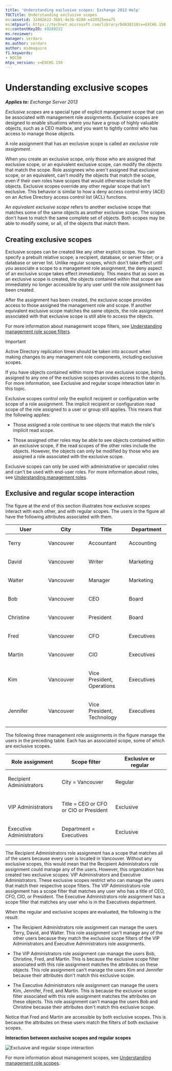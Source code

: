 ```yaml
---
title: 'Understanding exclusive scopes: Exchange 2013 Help'
TOCTitle: Understanding exclusive scopes
ms:assetid: 32492622-3b01-4e3b-8288-ed39525eea75
ms:mtpsurl: https://technet.microsoft.com/library/Dd638110(v=EXCHG.150)
ms:contentKeyID: 49289222
ms.reviewer: 
manager: serdars
ms.author: serdars
author: msdmaguire
f1.keywords:
- NOCSH
mtps_version: v=EXCHG.150
---
```


# Understanding exclusive scopes

_**Applies to:** Exchange Server 2013_

*Exclusive scopes* are a special type of explicit management scope that can be associated with management role assignments. Exclusive scopes are designed to enable situations where you have a group of highly valuable objects, such as a CEO mailbox, and you want to tightly control who has access to manage those objects.

A role assignment that has an exclusive scope is called an *exclusive role assignment*.

When you create an exclusive scope, only those who are assigned that exclusive scope, or an equivalent exclusive scope, can modify the objects that match the scope. Role assignees who aren't assigned that exclusive scope, or an equivalent, can't modify the objects that match the scope, even if their own roles have scopes that would otherwise include the objects. Exclusive scopes override any other regular scope that isn't exclusive. This behavior is similar to how a deny access control entry (ACE) on an Active Directory access control list (ACL) functions.

An *equivalent exclusive scope* refers to another exclusive scope that matches some of the same objects as another exclusive scope. The scopes don't have to match the same complete set of objects. Both scopes may be able to modify some, or all, of the objects that match them.

## Creating exclusive scopes

Exclusive scopes can be created like any other explicit scope. You can specify a prebuilt relative scope; a recipient, database, or server filter; or a database or server list. Unlike regular scopes, which don't take effect until you associate a scope to a management role assignment, the deny aspect of an exclusive scope takes effect immediately. This means that as soon as an exclusive scope is created, the objects contained within that scope are immediately no longer accessible by any user until the role assignment has been created.

After the assignment has been created, the exclusive scope provides access to those assigned the management role and scope. If another equivalent exclusive scope matches the same objects, the role assignment associated with that exclusive scope is still able to access the objects.

For more information about management scope filters, see [Understanding management role scope filters](understanding-management-role-scope-filters-exchange-2013-help.md).

> [!IMPORTANT]
> Active Directory replication times should be taken into account when making changes to any management role components, including exclusive scopes.

If you have objects contained within more than one exclusive scope, being assigned to any one of the exclusive scopes provides access to the objects. For more information, see Exclusive and regular scope interaction later in this topic.

Exclusive scopes control only the explicit recipient or configuration write scope of a role assignment. The implicit recipient or configuration read scope of the role assigned to a user or group still applies. This means that the following applies:

  - Those assigned a role continue to see objects that match the role's implicit read scope.

  - Those assigned other roles may be able to see objects contained within an exclusive scope, if the read scopes of the other roles include the objects. However, the objects can only be modified by those who are assigned a role associated with the exclusive scope.

Exclusive scopes can only be used with administrative or specialist roles and can't be used with end-user roles. For more information about roles, see [Understanding management roles](understanding-management-roles-exchange-2013-help.md).

## Exclusive and regular scope interaction

The figure at the end of this section illustrates how exclusive scopes interact with each other, and with regular scopes. The users in the figure all have the following attributes associated with them.

<table>
<colgroup>
<col style="width: 25%" />
<col style="width: 25%" />
<col style="width: 25%" />
<col style="width: 25%" />
</colgroup>
<thead>
<tr class="header">
<th>User</th>
<th>City</th>
<th>Title</th>
<th>Department</th>
</tr>
</thead>
<tbody>
<tr class="odd">
<td><p>Terry</p></td>
<td><p>Vancouver</p></td>
<td><p>Accountant</p></td>
<td><p>Accounting</p></td>
</tr>
<tr class="even">
<td><p>David</p></td>
<td><p>Vancouver</p></td>
<td><p>Writer</p></td>
<td><p>Marketing</p></td>
</tr>
<tr class="odd">
<td><p>Walter</p></td>
<td><p>Vancouver</p></td>
<td><p>Manager</p></td>
<td><p>Marketing</p></td>
</tr>
<tr class="even">
<td><p>Bob</p></td>
<td><p>Vancouver</p></td>
<td><p>CEO</p></td>
<td><p>Board</p></td>
</tr>
<tr class="odd">
<td><p>Christine</p></td>
<td><p>Vancouver</p></td>
<td><p>President</p></td>
<td><p>Board</p></td>
</tr>
<tr class="even">
<td><p>Fred</p></td>
<td><p>Vancouver</p></td>
<td><p>CFO</p></td>
<td><p>Executives</p></td>
</tr>
<tr class="odd">
<td><p>Martin</p></td>
<td><p>Vancouver</p></td>
<td><p>CIO</p></td>
<td><p>Executives</p></td>
</tr>
<tr class="even">
<td><p>Kim</p></td>
<td><p>Vancouver</p></td>
<td><p>Vice President, Operations</p></td>
<td><p>Executives</p></td>
</tr>
<tr class="odd">
<td><p>Jennifer</p></td>
<td><p>Vancouver</p></td>
<td><p>Vice President, Technology</p></td>
<td><p>Executives</p></td>
</tr>
</tbody>
</table>

The following three management role assignments in the figure manage the users in the preceding table. Each has an associated scope, some of which are exclusive scopes.

<table>
<colgroup>
<col style="width: 33%" />
<col style="width: 33%" />
<col style="width: 33%" />
</colgroup>
<thead>
<tr class="header">
<th>Role assignment</th>
<th>Scope filter</th>
<th>Exclusive or regular</th>
</tr>
</thead>
<tbody>
<tr class="odd">
<td><p>Recipient Administrators</p></td>
<td><p>City = Vancouver</p></td>
<td><p>Regular</p></td>
</tr>
<tr class="even">
<td><p>VIP Administrators</p></td>
<td><p>Title = CEO or CFO or CIO or President</p></td>
<td><p>Exclusive</p></td>
</tr>
<tr class="odd">
<td><p>Executive Administrators</p></td>
<td><p>Department = Executives</p></td>
<td><p>Exclusive</p></td>
</tr>
</tbody>
</table>

The Recipient Administrators role assignment has a scope that matches all of the users because every user is located in Vancouver. Without any exclusive scopes, this would mean that the Recipient Administrators role assignment could manage any of the users. However, this organization has created two exclusive scopes: VIP Administrators and Executive Administrators. These exclusive scopes restrict who can manage the users that match their respective scope filters. The VIP Administrators role assignment has a scope filter that matches any user who has a title of CEO, CFO, CIO, or President. The Executive Administrators role assignment has a scope filter that matches any user who is in the Executives department.

When the regular and exclusive scopes are evaluated, the following is the result:

  - The Recipient Administrators role assignment can manage the users Terry, David, and Walter. This role assignment can't manage any of the other users because they match the exclusive scope filters of the VIP Administrators and Executive Administrators role assignments.

  - The VIP Administrators role assignment can manage the users Bob, Christine, Fred, and Martin. This is because the exclusive scope filter associated with this role assignment matches the attributes on these objects. This role assignment can't manage the users Kim and Jennifer because their attributes don't match this exclusive scope.

  - The Executive Administrators role assignment can manage the users Kim, Jennifer, Fred, and Martin. This is because the exclusive scope filter associated with this role assignment matches the attributes on these objects. This role assignment can't manage the users Bob and Christine because their attributes don't match this exclusive scope.

Notice that Fred and Martin are accessible by both exclusive scopes. This is because the attributes on these users match the filters of both exclusive scopes.

**Interaction between exclusive scopes and regular scopes**

![Exclusive and regular scope interaction](images/Dd638110.0aa26d1d-1fa6-44d8-802d-83d75cd2624c(EXCHG.150).jpg "Exclusive and regular scope interaction")

For more information about management scopes, see [Understanding management role scopes](understanding-management-role-scopes-exchange-2013-help.md).
